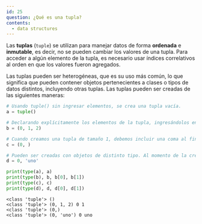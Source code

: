 ```yaml
---
id: 25
question: ¿Qué es una tupla? 
contents:
  - data structures
---
```

Las **tuplas** (`tuple`) se utilizan para manejar datos de forma **ordenada** e **inmutable**, es decir, no se pueden cambiar los valores de una tupla. Para acceder a algún elemento de la tupla, es necesario usar índices correlativos al orden en que los valores fueron agregados.

Las tuplas pueden ser heterogéneas, que es su uso más común, lo que significa que pueden contener objetos pertenecientes a clases o tipos de datos distintos, incluyendo otras tuplas. Las tuplas pueden ser creadas de las siguientes maneras:

```py
# Usando tuple() sin ingresar elementos, se crea una tupla vacía.
a = tuple()

# Declarando explícitamente los elementos de la tupla, ingresándolos entre paréntesis.
b = (0, 1, 2)

# Cuando creamos una tupla de tamaño 1, debemos incluir una coma al final
c = (0, )

# Pueden ser creadas con objetos de distinto tipo. Al momento de la creación se pueden omitir los paréntesis.
d = 0, 'uno'

print(type(a), a)
print(type(b), b, b[0], b[1])
print(type(c), c)
print(type(d), d, d[0], d[1])
```
```
<class 'tuple'> ()
<class 'tuple'> (0, 1, 2) 0 1
<class 'tuple'> (0,)
<class 'tuple'> (0, 'uno') 0 uno
```

